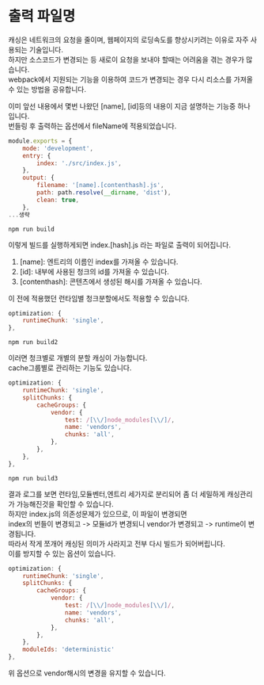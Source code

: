 # 출력 파일명
캐싱은 네트워크의 요청을 줄이며, 웹페이지의 로딩속도를 향상시키려는 이유로 자주 사용되는 기술입니다.  
하지만 소스코드가 변경되는 등 새로이 요청을 보내야 할때는 어려움을 겪는 경우가 많습니다.  
webpack에서 지원되는 기능을 이용하여 코드가 변경되는 경우 다시 리소스를 가져올 수 있는 방법을 공유합니다.

이미 앞선 내용에서 몇번 나왔던 [name], [id]등의 내용이 지금 설명하는 기능중 하나 입니다.  
번들링 후 출력하는 옵션에서 fileName에 적용되었습니다.
```javascript
module.exports = {
    mode: 'development',
    entry: {
        index: './src/index.js',
    },
    output: {
        filename: '[name].[contenthash].js',
        path: path.resolve(__dirname, 'dist'),
        clean: true,
    },
...생략
```
```
npm run build
```
이렇게 빌드를 실행하게되면 index.[hash].js 라는 파일로 출력이 되어집니다.  
1. [name]: 엔트리의 이름인 index를 가져올 수 있습니다.
2. [id]: 내부에 사용된 청크의 id를 가져올 수 있습니다.
3. [contenthash]: 콘텐츠에서 생성된 해시를 가져올 수 있습니다.

이 전에 적용했던 런타임별 청크분할에서도 적용할 수 있습니다.
```javascript
optimization: {
    runtimeChunk: 'single',
},
```
```
npm run build2
```
이러면 청크별로 개별의 분할 캐싱이 가능합니다.  
cache그룹별로 관리하는 기능도 있습니다.
```javascript
optimization: {
    runtimeChunk: 'single',
    splitChunks: {
        cacheGroups: {
            vendor: {
                test: /[\\/]node_modules[\\/]/,
                name: 'vendors',
                chunks: 'all',
            },
        },
    },
},
```
```
npm run build3
```
결과 로그를 보면 런타임,모듈벤터,엔트리 세가지로 분리되어 좀 더 세밀하게 캐싱관리가 가능해진것을 확인할 수 있습니다.  
하지만 index.js의 의존성문제가 있으므로, 이 파일이 변경되면  
index의 번들이 변경되고 -> 모듈id가 변경되니 vendor가 변경되고 -> runtime이 변경됩니다.  
따라서 작게 쪼개어 캐싱된 의미가 사라지고 전부 다시 빌드가 되어버립니다.  
이를 방지할 수 있는 옵션이 있습니다.
```javascript
optimization: {
    runtimeChunk: 'single',
    splitChunks: {
        cacheGroups: {
            vendor: {
                test: /[\\/]node_modules[\\/]/,
                name: 'vendors',
                chunks: 'all',
            },
        },
    },
    moduleIds: 'deterministic'
},
```
위 옵션으로 vendor해시의 변경을 유지할 수 있습니다.